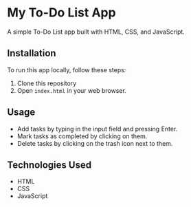 # My To-Do List App

A simple To-Do List app built with HTML, CSS, and JavaScript.

## Installation

To run this app locally, follow these steps:

1. Clone this repository
2. Open `index.html` in your web browser.

## Usage

- Add tasks by typing in the input field and pressing Enter.
- Mark tasks as completed by clicking on them.
- Delete tasks by clicking on the trash icon next to them.

## Technologies Used

- HTML
- CSS
- JavaScript
